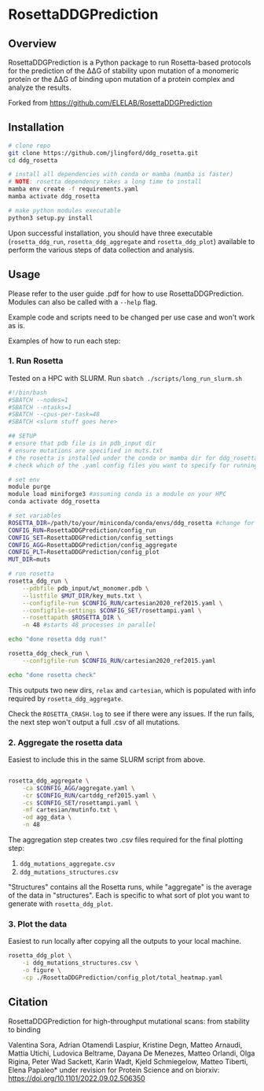 # RosettaDDGPrediction

## Overview

RosettaDDGPrediction is a Python package to run Rosetta-based protocols for the prediction of the ΔΔG of stability upon mutation of a monomeric protein or the ΔΔG of binding upon mutation of a protein complex and analyze the results.

Forked from <https://github.com/ELELAB/RosettaDDGPrediction>

## Installation

```bash
# clone repo
git clone https://github.com/jlingford/ddg_rosetta.git
cd ddg_rosetta

# install all dependencies with conda or mamba (mamba is faster)
# NOTE: rosetta dependency takes a long time to install
mamba env create -f requirements.yaml
mamba activate ddg_rosetta

# make python modules executable
python3 setup.py install
```

Upon successful installation, you should have three executable (`rosetta_ddg_run`, `rosetta_ddg_aggregate` and `rosetta_ddg_plot`) available to perform the various steps of data collection and analysis.

## Usage

Please refer to the user guide .pdf for how to use RosettaDDGPrediction.
Modules can also be called with a `--help` flag.

Example code and scripts need to be changed per use case and won't work as is.

Examples of how to run each step:

### 1. Run Rosetta

Tested on a HPC with SLURM. Run `sbatch ./scripts/long_run_slurm.sh`

```bash
#!/bin/bash
#SBATCH --nodes=1
#SBATCH --ntasks=1
#SBATCH --cpus-per-task=48
#SBATCH <slurm stuff goes here>

## SETUP
# ensure that pdb file is in pdb_input dir
# ensure mutations are specified in muts.txt
# the rosetta is installed under the conda or mamba dir for ddg_rosetta
# check which of the .yaml config files you want to specify for running rosetta

# set env
module purge
module load miniforge3 #assuming conda is a module on your HPC
conda activate ddg_rosetta

# set variables
ROSETTA_DIR=/path/to/your/miniconda/conda/envs/ddg_rosetta #change for your system
CONFIG_RUN=RosettaDDGPrediction/config_run
CONFIG_SET=RosettaDDGPrediction/config_settings
CONFIG_AGG=RosettaDDGPrediction/config_aggregate
CONFIG_PLT=RosettaDDGPrediction/config_plot
MUT_DIR=muts

# run rosetta
rosetta_ddg_run \
    --pdbfile pdb_input/wt_monomer.pdb \
    --listfile $MUT_DIR/key_muts.txt \
    --configfile-run $CONFIG_RUN/cartesian2020_ref2015.yaml \
    --configfile-settings $CONFIG_SET/rosettampi.yaml \
    --rosettapath $ROSETTA_DIR \
    -n 48 #starts 48 processes in parallel

echo "done rosetta ddg run!"

rosetta_ddg_check_run \
    --configfile-run $CONFIG_RUN/cartesian2020_ref2015.yaml

echo "done rosetta check"
```

This outputs two new dirs, `relax` and `cartesian`, which is populated with info required by `rosetta_ddg_aggregate`.

Check the `ROSETTA_CRASH.log` to see if there were any issues.
If the run fails, the next step won't output a full .csv of all mutations.

### 2. Aggregate the rosetta data

Easiest to include this in the same SLURM script from above.

```bash

rosetta_ddg_aggregate \
    -ca $CONFIG_AGG/aggregate.yaml \
    -cr $CONFIG_RUN/cartddg_ref2015.yaml \
    -cs $CONFIG_SET/rosettampi.yaml \
    -mf cartesian/mutinfo.txt \
    -od agg_data \
    -n 48
```

The aggregation step creates two .csv files required for the final plotting step:

1. `ddg_mutations_aggregate.csv`
2. `ddg_mutations_structures.csv`

"Structures" contains all the Rosetta runs, while "aggregate" is the average of the data in "structures".
Each is specific to what sort of plot you want to generate with `rosetta_ddg_plot`.

### 3. Plot the data

Easiest to run locally after copying all the outputs to your local machine.

```bash
rosetta_ddg_plot \
    -i ddg_mutations_structures.csv \
    -o figure \
    -cp ./RosettaDDGPrediction/config_plot/total_heatmap.yaml
```

## Citation

RosettaDDGPrediction for high-throughput mutational scans: from stability to binding

Valentina Sora, Adrian Otamendi Laspiur, Kristine Degn, Matteo Arnaudi, Mattia Utichi, Ludovica Beltrame, Dayana De Menezes, Matteo Orlandi, Olga Rigina, Peter Wad Sackett, Karin Wadt, Kjeld Schmiegelow, Matteo Tiberti, Elena Papaleo*
under revision for Protein Science and on biorxiv:  <https://doi.org/10.1101/2022.09.02.506350>

